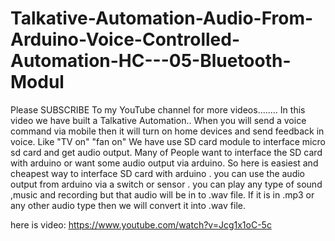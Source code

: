 # Talkative-Automation-Audio-From-Arduino-Voice-Controlled-Automation-HC---05-Bluetooth-Modul
Please SUBSCRIBE To my YouTube channel for more videos........  In this video we have built a Talkative Automation..  When you will send a voice command via mobile then it will turn on home devices and send feedback in voice.  Like "TV on"  "fan on"  We have use SD card module to interface micro sd card and get audio output.  Many of People want to interface the SD card with arduino or want some audio output via arduino.  So here is easiest and cheapest way to interface SD card with arduino . you can use the audio output from arduino via a switch or sensor . you can play any type of sound ,music and recording but that audio will be in to .wav file. If it is in .mp3 or any other audio type then we will convert it into .wav file.


here is video: https://www.youtube.com/watch?v=Jcg1x1oC-5c
